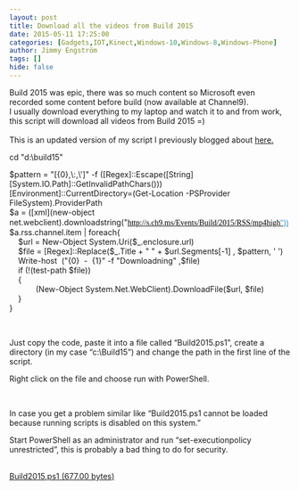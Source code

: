 ```yaml
---
layout: post
title: Download all the videos from Build 2015
date: 2015-05-11 17:25:00
categories: [Gadgets,IOT,Kinect,Windows-10,Windows-8,Windows-Phone]
author: Jimmy Engström
tags: []
hide: false
---
```

<p>Build 2015 was epic, there was so much content so Microsoft even recorded some content before build (now available at Channel9).<br />I usually download everything to my laptop and watch it to and from work, this script will download all videos from Build 2015 =)<br /><br />This is an updated version of my script I previously blogged about <a href="http://apeoholic.se/post/2013/07/08/watching-all-videos-from-build-2013">here.</a></p>
<p>cd "d:\build15"</p>
<p>$pattern = "[{0},\:,\']" -f ([Regex]::Escape([String][System.IO.Path]::GetInvalidPathChars()))&nbsp;&nbsp;&nbsp;&nbsp;&nbsp;&nbsp;&nbsp;&nbsp;&nbsp;&nbsp;&nbsp;&nbsp;&nbsp; <br />[Environment]::CurrentDirectory=(Get-Location -PSProvider FileSystem).ProviderPath <br />$a = ([xml](new-object net.webclient).downloadstring("<a href="http://s.ch9.ms/Events/Build/2014/RSS/mp4high&quot;))"><span style="color: #2e92cf; font-family: Segoe UI;"><span style="color: #000000; font-family: Verdana;">http://s.ch9.ms/Events/Build/2015/RSS/mp4high</span>"))</span></a> <br />$a.rss.channel.item | foreach{&nbsp; <br />&nbsp;&nbsp;&nbsp; $url = New-Object System.Uri($_.enclosure.url) <br />&nbsp;&nbsp;&nbsp; $file = [Regex]::Replace($_.Title + " " + $url.Segments[-1] , $pattern, ' ')&nbsp;<br />&nbsp;&nbsp;&nbsp; Write-host&nbsp; ("{0}&nbsp; -&nbsp; {1}" -f "Downloadning" ,$file)<br />&nbsp;&nbsp;&nbsp; if (!(test-path $file)) <br />&nbsp;&nbsp;&nbsp; { <br />&nbsp;&nbsp;&nbsp;&nbsp;&nbsp;&nbsp;&nbsp;&nbsp;&nbsp;&nbsp;&nbsp; (New-Object System.Net.WebClient).DownloadFile($url, $file) <br />&nbsp;&nbsp;&nbsp; } <br />}</p>
<p>&nbsp;</p>
<p>Just copy the code, paste it into a file called &ldquo;Build2015.ps1&rdquo;, create a directory (in my case &ldquo;c:\Build15&rdquo;) and change the path in the first line of the script.</p>
<p>Right click on the file and choose run with PowerShell.</p>
<p>&nbsp;</p>
<p>In case you get a problem similar like &ldquo;Build2015.ps1 cannot be loaded because running scripts is disabled on this system.&rdquo;</p>
<p>Start PowerShell as an administrator and run &ldquo;set-executionpolicy unrestricted&rdquo;, this is probably a bad thing to do for security.<br /><br /></p>
<p><a href="/PostImages/2015/05/Build2015.ps1">Build2015.ps1 (677.00 bytes)</a></p>
